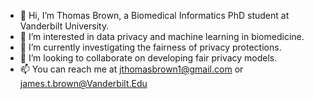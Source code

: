 - 👋 Hi, I’m Thomas Brown, a Biomedical Informatics PhD student at Vanderbilt University.
- 👀 I’m interested in data privacy and machine learning in biomedicine.
- 🌱 I’m currently investigating the fairness of privacy protections.
- 💞️ I’m looking to collaborate on developing fair privacy models.
- 📫 You can reach me at jthomasbrown1@gmail.com or james.t.brown@Vanderbilt.Edu

<!---
j-t-brown/j-t-brown is a ✨ special ✨ repository because its `README.md` (this file) appears on your GitHub profile.
You can click the Preview link to take a look at your changes.
--->
